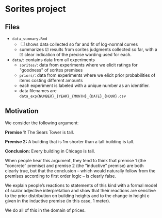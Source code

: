# Sorites project

## Files

* `data_summary.Rmd`
	- ☐ shows data collected so far and fit of log-normal curves
    - summarizes ☑ results from sorites judgments collected so far, with a ☑ clear indication of the precise wording used for each.
* `data/`: contains data from all experiments
	- `sorites/`: data from experiments where we elicit ratings for "goodness" of sorites premises
	- `priors/`: data from experiments where we elicit prior probabilities of items costing different amounts
	- each experiment is labeled with a unique number as an identifier.
	- data filenames are `data_exp{NUMBER}_{YEAR}_{MONTH}_{DATE}_{HOUR}.csv`

## Motivation

We consider the following argument:

**Premise 1:** The Sears Tower is tall.

**Premise 2:** A building that is 1m shorter than a tall building is tall.

**Conclusion:** Every building in Chicago is tall.

When people hear this argument, they tend to think that premise 1 (the “concrete” premise) and premise 2 (the “inductive”
premise) are both clearly true, but that the conclusion – which would naturally follow from the premises according to first
order logic – is clearly false.

We explain people’s reactions to statements of this kind with a formal model of scalar adjective interpretation and show that their reactions are sensitive to the prior distribution on building heights and to the change in height ε given in the inductive premise (in this case, 1 meter).

We do all of this in the domain of prices.

